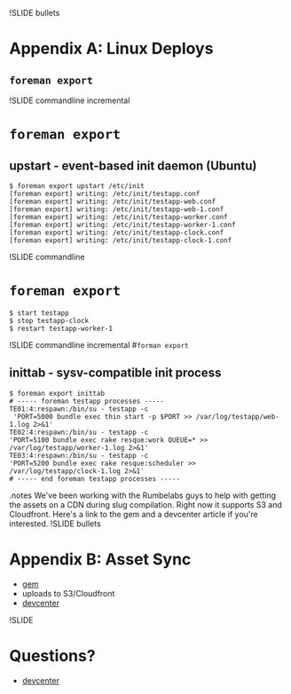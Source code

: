 !SLIDE bullets
# Appendix A: Linux Deploys #

## `foreman export`


!SLIDE commandline incremental
# `foreman export` 
## upstart - event-based init daemon (Ubuntu)

    $ foreman export upstart /etc/init
    [foreman export] writing: /etc/init/testapp.conf
    [foreman export] writing: /etc/init/testapp-web.conf
    [foreman export] writing: /etc/init/testapp-web-1.conf
    [foreman export] writing: /etc/init/testapp-worker.conf
    [foreman export] writing: /etc/init/testapp-worker-1.conf
    [foreman export] writing: /etc/init/testapp-clock.conf
    [foreman export] writing: /etc/init/testapp-clock-1.conf


!SLIDE commandline 
# `foreman export` 

    $ start testapp
    $ stop testapp-clock
    $ restart testapp-worker-1

!SLIDE commandline incremental
#`forman export`
## inittab - sysv-compatible init process

    $ foreman export inittab
    # ----- foreman testapp processes -----
    TE01:4:respawn:/bin/su - testapp -c 
     'PORT=5000 bundle exec thin start -p $PORT >> /var/log/testapp/web-1.log 2>&1'
    TE02:4:respawn:/bin/su - testapp -c 
    'PORT=5100 bundle exec rake resque:work QUEUE=* >> /var/log/testapp/worker-1.log 2>&1'
    TE03:4:respawn:/bin/su - testapp -c 
    'PORT=5200 bundle exec rake resque:scheduler >> /var/log/testapp/clock-1.log 2>&1'
    # ----- end foreman testapp processes -----


.notes We've been working with the Rumbelabs guys to help with getting the assets on a CDN during slug compilation. Right now it supports S3 and Cloudfront. Here's a link to the gem and a devcenter article if you're interested.
!SLIDE bullets
# Appendix B: Asset Sync #

* [gem](https://github.com/rumblelabs/asset_sync)
* uploads to S3/Cloudfront
* [devcenter](http://devcenter.heroku.com/articles/cdn-asset-host-rails31)

!SLIDE
# Questions?
* [devcenter](http://devcenter.heroku.com/articles/cdn-asset-host-rails31)
